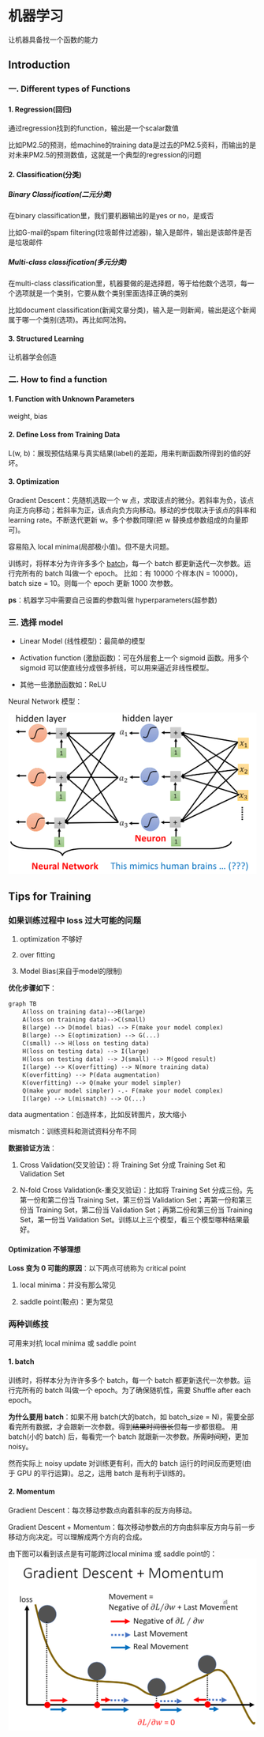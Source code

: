 # 机器学习

让机器具备找一个函数的能力

## Introduction

### 一. Different types of Functions

#### 1. Regression(回归)

通过regression找到的function，输出是一个scalar数值

比如PM2.5的预测，给machine的training data是过去的PM2.5资料，而输出的是对未来PM2.5的预测数值，这就是一个典型的regression的问题

#### 2. Classification(分类)

##### Binary Classification(二元分类)

在binary classification里，我们要机器输出的是yes or no，是或否

比如G-mail的spam filtering(垃圾邮件过滤器)，输入是邮件，输出是该邮件是否是垃圾邮件

##### Multi-class classification(多元分类)

在multi-class classification里，机器要做的是选择题，等于给他数个选项，每一个选项就是一个类别，它要从数个类别里面选择正确的类别

比如document classification(新闻文章分类)，输入是一则新闻，输出是这个新闻属于哪一个类别(选项)。再比如阿法狗。

#### 3. Structured Learning

让机器学会创造

### 二. How to find a function

#### 1. Function with Unknown Parameters

weight, bias

#### 2. Define Loss from Training Data

L(w, b)：展现预估结果与真实结果(label)的差距，用来判断函数所得到的值的好坏。

#### 3. Optimization

Gradient Descent：先随机选取一个 w 点，求取该点的微分。若斜率为负，该点向正方向移动；若斜率为正，该点向负方向移动。移动的步伐取决于该点的斜率和 learning rate。不断迭代更新 w。多个参数同理(把 w 替换成参数组成的向量即可)。

容易陷入 local minima(局部极小值)。但不是大问题。

训练时，将样本分为许许多多个 [batch](#batch)，每一个 batch 都更新迭代一次参数。运行完所有的 batch 叫做一个 epoch。
比如：有 10000 个样本(N = 10000)，batch size = 10。则每一个 epoch 更新 1000 次参数。

**ps**：机器学习中需要自己设置的参数叫做 hyperparameters(超参数)

### 三. 选择 model

* Linear Model (线性模型)：最简单的模型

* Activation function (激励函数)：可在外层套上一个 sigmoid 函数。用多个 sigmoid 可以使直线分成很多折线，可以用来逼近非线性模型。

* 其他一些激励函数如：ReLU

Neural Network 模型：

![avatar.](https://github.com/westqzy/notes/blob/master/NN.png?raw=true)

## Tips for Training

### 如果训练过程中 loss 过大可能的问题

1. optimization 不够好

2. over fitting

3. Model Bias(来自于model的限制)

**优化步骤如下**：

```mermaid
graph TB
    A(loss on training data)-->B(large)
    A(loss on training data)-->C(small)
    B(large) --> D(model bias) --> F(make your model complex)
    B(large) --> E(optimization) --> G(...)
    C(small) --> H(loss on testing data)
    H(loss on testing data) --> I(large)
    H(loss on testing data) --> J(small) --> M(good result)
    I(large) --> K(overfitting) --> N(more training data)
    K(overfitting) --> P(data augmentation)
    K(overfitting) --> Q(make your model simpler)
    Q(make your model simpler) -.- F(make your model complex)
    I(large) --> L(mismatch) --> O(...)
```

data augmentation：创造样本，比如反转图片，放大缩小

mismatch：训练资料和测试资料分布不同

**数据验证方法**：

1. Cross Validation(交叉验证)：将 Training Set 分成 Training Set 和 Validation Set

2. N-fold Cross Validation(k-重交叉验证)：比如将 Training Set 分成三份。先第一份和第二份当 Training Set，第三份当 Validation Set；再第一份和第三份当 Training Set，第二份当 Validation Set；再第二份和第三份当 Training Set，第一份当 Validation Set。训练以上三个模型，看三个模型哪种结果最好。

#### Optimization 不够理想

**Loss 变为 0 可能的原因**：以下两点可统称为 critical point

1. local minima：并没有那么常见

2. saddle point(鞍点)：更为常见

### 两种训练技

可用来对抗 local minima 或 saddle point

#### 1. batch

训练时，将样本分为许许多多个 batch，每一个 batch 都更新迭代一次参数。运行完所有的 batch 叫做一个 epoch。为了确保随机性，需要 Shuffle after each epoch。

**为什么要用 batch**：如果不用 batch(大的batch，如 batch_size = N)，需要全部看完所有数据，才会跟新一次参数。得到~~结果时间很长~~但每一步都很稳。
用 batch(小的 batch) 后，每看完一个 batch 就跟新一次参数。~~所需时间短~~，更加 noisy。

然而实际上 noisy update 对训练更有利，而大的 batch 运行的时间反而更短(由于 GPU 的平行运算)。总之，运用 batch 是有利于训练的。

#### 2. Momentum

Gradient Descent：每次移动参数点向着斜率的反方向移动。

Gradient Descent + Momentum：每次移动参数点的方向由斜率反方向与前一步移动方向决定。可以理解成两个方向的合成。

由下图可以看到该点是有可能跨过local minima 或 saddle point的：
![avatar.](https://github.com/westqzy/notes/blob/2ce799b9bec37042331f347c71a53a0cff19aa25/Momentum.png?raw=true)